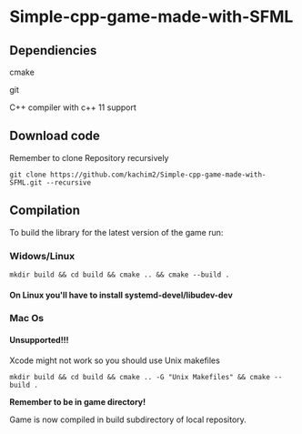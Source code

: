 # Simple-cpp-game-made-with-SFML

## Dependiencies

cmake

git

C++ compiler with c++ 11 support

## Download code
Remember to clone Repository recursively

``` git clone https://github.com/kachim2/Simple-cpp-game-made-with-SFML.git --recursive ```
## Compilation
To build the library for the latest version of the game run:
### Widows/Linux
``` mkdir build && cd build && cmake .. && cmake --build . ```
#### On Linux you'll have to install systemd-devel/libudev-dev


### Mac Os
#### Unsupported!!!
Xcode might not work so you should use Unix makefiles

``` mkdir build && cd build && cmake .. -G "Unix Makefiles" && cmake --build . ```

**Remember to be in game directory!**

Game is now compiled in build subdirectory of local repository.
